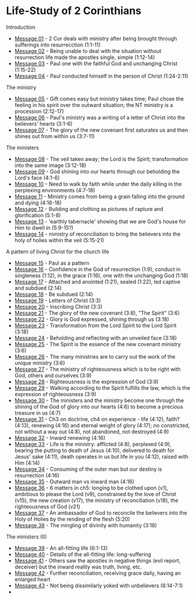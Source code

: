 # Life-Study of 2 Corinthians

Introduction
- [Message 01](msg01.md) - 2 Cor deals with ministry after being brought through sufferings into resurrecction (1:1-11) 
- [Message 02](msg02.md) - Being unable to deal with the situation without resurrection life made the apostles single, simple (1:12-14)
- [Message 03](msg03.md) - Paul one with the faithful God and unchanging Christ (1:15-22)
- [Message 04](msg04.md) - Paul conducted himself in the person of Christ (1:24-2:11)

The ministry
- [Message 05](msg05.md) - Gift comes easy but ministry takes time; Paul chose the feeling in his spirit over the outward situation; the NT ministry is a procession (2:12-17)
- [Message 06](msg06.md) - Paul's ministry was a writing of a letter of Christ into the believers' hearts (3:1-6)
- [Message 07](msg07.md) - The glory of the new covenant first saturates us and then shines out from within us (3:7-11)

The ministers
- [Message 08](msg08.md) - The veil taken away; the Lord is the Spirit; transformation into the same image (3:12-18)
- [Message 09](msg09.md) - God shining into our hearts through our beholding the Lord's face (4:1-6)
- [Message 10](msg10.md) - Need to walk by faith while under the daily killing in the perplexing environments (4:7-18)
- [Message 11](msg11.md) - Ministry comes from being a grain falling into the ground and dying (4:16-18)
- [Message 12](msg12.md) - Building and clothing as pictures of rapture and glorification (5:1-8)
- [Message 13](msg13.md) - 'earthly tabernacle' showing that we are God's house for Him to dwell in (5:9-15?)
- [Message 14](msg14.md) - ministry of reconciliation to bring the believers into the holy of holies within the veil (5:15-21)

A pattern of living Christ for the church life
- [Message 15](msg15.md) - Paul as a pattern
- [Message 16](msg16.md) - Confidence in the God of resurrection (1:9), conduct in singleness (1:12), in the grace (1:16), one with the unchanging God (1:18)
- [Message 17](msg17.md) - Attached and anointed (1:21), sealed (1:22), led captive and subdued (2:14)
- [Message 18](msg18.md) - Be subdued (2:14)
- [Message 19](msg19.md) - Letters of Christ (3:3)
- [Message 20](msg20.md) - Inscribing Christ (3:3)
- [Message 21](msg21.md) - The glory of the new covenant (3:8), "The Spirit" (3:6)
- [Message 22](msg22.md) - Glory is God expressed, shining through us (3:18)
- [Message 23](msg23.md) - Transformation from the Lord Spirit to the Lord Spirit (3:18)
- [Message 24](msg24.md) - Beholding and reflecting with an unveiled face (3:18)
- [Message 25](msg25.md) - The Spirit is the essence of the new covenant ministry (3:6)
- [Message 26](msg26.md) - The many ministries are to carry out the work of the unique ministry (3:6)
- [Message 27](msg27.md) - The ministry of righteousness which is to be right with God, others and ourselves (3:9)
- [Message 28](msg28.md) - Righteousness is the expression of God (3:9)
- [Message 29](msg29.md) - Walking according to the Spirit fulfills the law, which is the expression of righteousness (3:9)
- [Message 30](msg30.md) - The ministers and the ministry become one through the shining of the God of glory into our hearts (4:6) to become a precious treasure in us (4:7)
- [Message 31](msg31.md) - Ch3 on doctrine, ch4 on experience - life (4:12), faith? (4:13), renewing (4:16) and eternal weight of glory (4:17); no constricted, not without a way out (4:8), not abandoned, not destroyed (4:9)
- [Message 32](msg32.md) - Inward renewing (4:16)
- [Message 33](msg33.md) - Life is the ministry: afflicted (4:8), perplexed (4:9), bearing the putting to death of Jesus (4:10), delivered to death for Jesus' sake (4:11), death operates in us but life in you (4:12), raised with Him (4:14)
- [Message 34](msg34.md) - Consuming of the outer man but our destiny is resurrection (4:16)
- [Message 35](msg35.md) - Outward man vs inward man (4:16)
- [Message 36](msg36.md) - 6 matters in ch5: longing to be clothed upon (v1), ambitious to please the Lord (v9), constrained by the love of Christ (v15), the new creation (v17), the ministry of reconciliation (v18), the righteousness of God (v21)
- [Message 37](msg37.md) - An ambassador of God to reconcile the believers into the Holy of Holies by the rending of the flesh (5:20)
- [Message 38](msg38.md) - The mingling of divinity with humanity (3:18)

The ministers (II)
- [Message 39](msg39.md) - An all-fitting life (6:1-13)
- [Message 40](msg40.md) - Details of the all-fitting life: long-suffering
- [Message 41](msg41.md) - Others saw the apostles in negative things (evil report, deceiver) but the inward reality was truth, living, etc.
- [Message 42](msg42.md) - Further reconciliation, receiving grace daily, having an enlarged heart
- [Message 43](msg43.md) - Not being dissimilarly yoked with unbelievers (6:14-7:1)
- 
